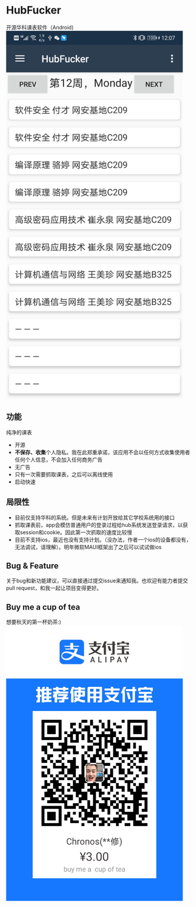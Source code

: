 # HubFucker
开源华科课表软件（Android)  
<img src="screenshot.jpg" width="480">
## 功能
纯净的课表  
- 开源
- **不保存、收集**个人隐私。我在此郑重承诺，该应用不会以任何方式收集使用者任何个人信息，不会加入任何商务广告
- 无广告
- 只有一次需要抓取课表，之后可以离线使用
- 启动快速
## 局限性
- 目前仅支持华科的系统。但是未来有计划开放给其它学校系统用的接口
- 抓取课表前，app会模仿普通用户的登录过程给hub系统发送登录请求，以获取session和cookie。因此第一次抓取的速度比较慢
- 目前不支持ios，最近也没有支持计划。（没办法，作者一个ios的设备都没有，无法调试，请理解）。明年微软MAUI框架出了之后可以试试做ios
## Bug & Feature
关于bug和新功能建议，可以直接通过提交issue来通知我。也欢迎有能力者提交pull request，和我一起让项目变得更好。
## Buy me a cup of tea
想要秋天的第一杯奶茶:)  
<img src="HubFucker/Resources/drawable/pay.jpg" width="480">
